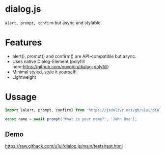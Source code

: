 # dialog.js
`alert, prompt, confirm` but async and stylable

# Features
- alert(), prompt() and confirm() are API-compatible but async.
- Uses native Dialog-Element (polyfill here:https://github.com/nuxodin/dialog-polyfill)
- Minimal styled, style it yourself!
- Lightweight

# Ussage

```js
import {alert, prompt, confirm} from 'https://jsdelivr.net/gh/u1ui/dialog.js@x.x.x/dialog.js';

const name = await prompt('What is your name?', 'John Doe');
```
## Demo
https://raw.githack.com/u1ui/dialog.js/main/tests/test.html  

